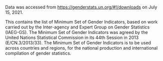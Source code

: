 Data was accessed from https://genderstats.un.org/#!/downloads on July 15, 2021.

This  contains the list of Minimum Set of Gender Indicators, based on
work carried out by the Inter-agency and Expert Group on Gender Statistics (IAEG-GS). The Minimum
Set of Gender Indicators was agreed by the United Nations Statistical Commission in its 44th Session in
2013 (E/CN.3/2013/33). The Minimum Set of Gender Indicators is to be used across countries and
regions, for the national production and international compilation of gender statistics. 
